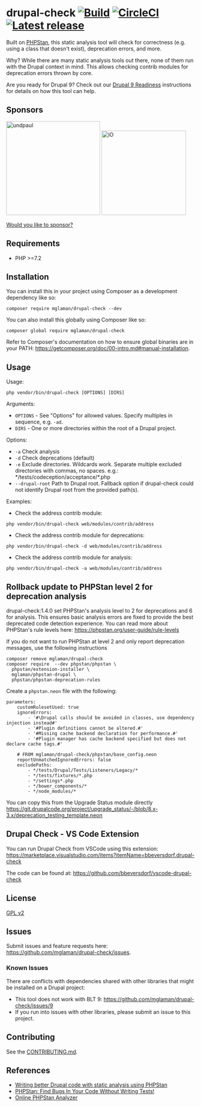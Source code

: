 # drupal-check [![Build](https://github.com/mglaman/drupal-check/actions/workflows/php.yml/badge.svg)](https://github.com/mglaman/drupal-check/actions/workflows/php.yml) [![CircleCI](https://circleci.com/gh/mglaman/drupal-check.svg?style=svg)](https://circleci.com/gh/mglaman/drupal-check) [![Latest release](https://img.shields.io/github/release/mglaman/drupal-check.svg)](https://github.com/mglaman/drupal-check/releases/latest)

Built on [PHPStan](https://github.com/phpstan/phpstan), this static analysis tool will check for correctness (e.g. using a class that doesn't exist), deprecation errors, and more.

Why? While there are many static analysis tools out there, none of them run with the Drupal context in mind. This allows checking contrib modules for deprecation errors thrown by core.

Are you ready for Drupal 9? Check out our [Drupal 9 Readiness](https://github.com/mglaman/drupal-check/wiki/Drupal-9-Readiness) instructions for details on how this tool can help.

## Sponsors

<a href="https://www.undpaul.de/"><img src="https://www.undpaul.de/themes/custom/undpaul3/logo.svg" alt="undpaul" width="250" /></a> <a href="https://www.iodigital.com/en"><img src="https://www.drupal.org/files/iO-logo%2Bblack.png" alt="iO" width="225" /></a>

[Would you like to sponsor?](https://github.com/sponsors/mglaman)

## Requirements

* PHP >=7.2

## Installation

You can install this in your project using Composer as a development dependency like so:

```
composer require mglaman/drupal-check --dev
```

You can also install this globally using Composer like so:

```
composer global require mglaman/drupal-check
```

Refer to Composer's documentation on how to ensure global binaries are in your PATH: https://getcomposer.org/doc/00-intro.md#manual-installation.

## Usage

Usage:

  ```
  php vendor/bin/drupal-check [OPTIONS] [DIRS]
  ```

Arguments:

* `OPTIONS` - See "Options" for allowed values. Specify multiples in sequence, e.g. `-ad`.
* `DIRS` - One or more directories within the root of a Drupal project.

Options:

* `-a` Check analysis
* `-d` Check deprecations (default)
* `-e` Exclude directories. Wildcards work. Separate multiple excluded directories with commas, no spaces. e.g.: \*/tests/codeception/acceptance/\*.php
* `--drupal-root` Path to Drupal root. Fallback option if drupal-check could not identify Drupal root from the provided path(s).

Examples:

* Check the address contrib module:

```
php vendor/bin/drupal-check web/modules/contrib/address
```

* Check the address contrib module for deprecations:

```
php vendor/bin/drupal-check -d web/modules/contrib/address
```

* Check the address contrib module for analysis:

```
php vendor/bin/drupal-check -a web/modules/contrib/address
```

## Rollback update to PHPStan level 2 for deprecation analysis

drupal-check:1.4.0 set PHPStan's analysis level to 2 for deprecations and 6 for analysis. This ensures basic analysis
errors are fixed to provide the best deprecated code detection experience. You can read more about PHPStan's rule
levels here: https://phpstan.org/user-guide/rule-levels

If you do not want to run PHPStan at level 2 and only report deprecation messages, use the following instructions

```shell
composer remove mglaman/drupal-check
composer require  --dev phpstan/phpstan \
  phpstan/extension-installer \
  mglaman/phpstan-drupal \
  phpstan/phpstan-deprecation-rules
```

Create a `phpstan.neon` file with the following:

```neon
parameters:
	customRulesetUsed: true
	ignoreErrors:
		- '#\Drupal calls should be avoided in classes, use dependency injection instead#'
		- '#Plugin definitions cannot be altered.#'
		- '#Missing cache backend declaration for performance.#'
		- '#Plugin manager has cache backend specified but does not declare cache tags.#'

	# FROM mglaman/drupal-check/phpstan/base_config.neon
	reportUnmatchedIgnoredErrors: false
	excludePaths:
		- */tests/Drupal/Tests/Listeners/Legacy/*
		- */tests/fixtures/*.php
		- */settings*.php
		- */bower_components/*
		- */node_modules/*
```

You can copy this from the Upgrade Status module directly https://git.drupalcode.org/project/upgrade_status/-/blob/8.x-3.x/deprecation_testing_template.neon

## Drupal Check - VS Code Extension

You can run Drupal Check from VSCode using this extension: https://marketplace.visualstudio.com/items?itemName=bbeversdorf.drupal-check

The code can be found at: https://github.com/bbeversdorf/vscode-drupal-check

## License

[GPL v2](LICENSE.txt)

## Issues

Submit issues and feature requests here: https://github.com/mglaman/drupal-check/issues.

### Known Issues

There are conflicts with dependencies shared with other libraries that might be installed on a Drupal project:

* This tool does not work with BLT 9: https://github.com/mglaman/drupal-check/issues/9
* If you run into issues with other libraries, please submit an issue to this project.

## Contributing

See the [CONTRIBUTING.md](CONTRIBUTING.md).

## References

* [Writing better Drupal code with static analysis using PHPStan](https://glamanate.com/blog/writing-better-drupal-code-static-analysis-using-phpstan)
* [PHPStan: Find Bugs In Your Code Without Writing Tests!](https://medium.com/@ondrejmirtes/phpstan-2939cd0ad0e3)
* [Online PHPStan Analyzer](https://phpstan.org/)

